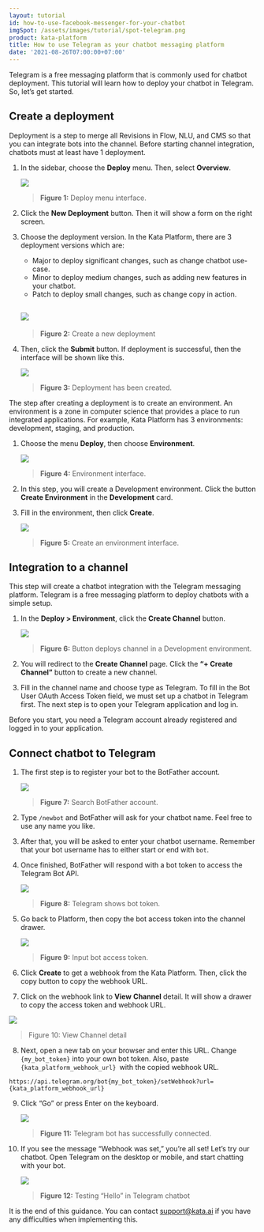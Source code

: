 ```yaml
---
layout: tutorial
id: how-to-use-facebook-messenger-for-your-chatbot
imgSpot: /assets/images/tutorial/spot-telegram.png
product: kata-platform
title: How to use Telegram as your chatbot messaging platform
date: '2021-08-26T07:00:00+07:00'
---
```


Telegram is a free messaging platform that is commonly used for chatbot deployment. This tutorial will learn how to deploy your chatbot in Telegram. So, let’s get started.

## Create a deployment

Deployment is a step to merge all Revisions in Flow, NLU, and CMS so that you can integrate bots into the channel. Before starting channel integration, chatbots must at least have 1 deployment.

1.  In the sidebar, choose the **Deploy** menu. Then, select **Overview**.

    ![](https://lh3.googleusercontent.com/X9ozLBwqlS0wd328Z8SaOVshbP5ChTdvFfxlvHDiz11Jfy8HQ5dblvX7-82XXX7tFGNoLf1cNuEQf4yzDXVXijCVRliSAtv5OfSplLK_qADAW4tjlpPIhUrDGzhpLNjq0fmEjpot)

    > **Figure 1:** Deploy menu interface.

2.  Click the **New Deployment** button. Then it will show a form on the right screen.
3.  Choose the deployment version. In the Kata Platform, there are 3 deployment versions which are:

    -   Major to deploy significant changes, such as change chatbot use-case.
    -   Minor to deploy medium changes, such as adding new features in your chatbot.
    -   Patch to deploy small changes, such as change copy in action.

    ## ![](https://lh6.googleusercontent.com/RqD2SzTdKBGSNMadqHufkUqiTsiw7XC-rUVcZtYc_nvy_mexuKa9R8L7lBkrUs-JkCUhXCZeqjHKyL47kfrJJrOu86YoCa8srTo0mNHVdu_d3uIONi7lEGtH43hJHy4hoohxtHG9)

    > **Figure 2:** Create a new deployment

4.  Then, click the **Submit** button. If deployment is successful, then the interface will be shown like this.

    ![](https://lh5.googleusercontent.com/2cDEriJ68_pc_A8t2o_D23uQxxog93MbCbnzln8rIvGr39-wLDEpr6xg2Sjsr0MDFnLbRe3kDFcA4u5Mgdo-NRuDBtssEDRAsrxuoxEWDCVj8x7QOqqywtck31gTyeMW8H5WNSKR)

    > **Figure 3:** Deployment has been created.

The step after creating a deployment is to create an environment. An environment is a zone in computer science that provides a place to run integrated applications. For example, Kata Platform has 3 environments: development, staging, and production.

1. Choose the menu **Deploy**, then choose **Environment**.

    ![](https://lh4.googleusercontent.com/jVbMvnS2xyjgpH9Apo5bLpPzBuauhQ2L5ApfbUuosdDc-ebK7hOA-yoX1ewo3daEfVC7oxhVe5laUBX9SA2uDhGbEQHaQ9Wo_2tFKJha_mkNth-fSAxnLjz3WTwuGNJwNoH7Dd_B)

    > **Figure 4:** Environment interface.

2. In this step, you will create a Development environment. Click the button **Create Environment** in the **Development** card.
3. Fill in the environment, then click **Create**.

    ![](https://lh3.googleusercontent.com/CWX4zolKmj8c7SEaIjK5xGxJCVjcCHs2I_G_kXZEq8NY_8WyyXIINijBC4RAr6mocFSltUTi-uOSy7pr6miBwCsRV44Nn4ze8ArPUawRIR4Qs_MfxaNA-_hvqk8SCeiZEcmDidTe)

    > **Figure 5:** Create an environment interface.

## Integration to a channel

This step will create a chatbot integration with the Telegram messaging platform. Telegram is a free messaging platform to deploy chatbots with a simple setup.

1. In the **Deploy > Environment**, click the **Create Channel** button.

    ![](https://lh4.googleusercontent.com/ezfc46LuzaXJnF9VKEhSKqY5zodilbzvy_2Q7rCFvRzPVIidshrDGEQKs8Rie-lBp0oIRtOtt-tzqDTu0Nrdjfipobp3yPYcRzSu1cSjM0MhQYm9YqrIQnKYc_K0Uu3XyqEGvJVv)

    > **Figure 6:** Button deploys channel in a Development environment.

2. You will redirect to the **Create Channel** page. Click the **“+ Create Channel”** button to create a new channel.
3. Fill in the channel name and choose type as Telegram. To fill in the Bot User OAuth Access Token field, we must set up a chatbot in Telegram first. The next step is to open your Telegram application and log in.

Before you start, you need a Telegram account already registered and logged in to your application.

## Connect chatbot to Telegram

1.  The first step is to register your bot to the BotFather account.

    ![](https://lh3.googleusercontent.com/YUTPEWYP7DZtrbYunLTLjgP4lHZQRoP2xmmWcKOOvG6IWOL1s_u3qIvG6QwNxTxbjY0MMReJXdfrEq3RQXQz7PtcSAvvfEvakVlosgSr1Y0hv6qV2Zookr_VX96eZAIclXpG_ZIE)

    > **Figure 7:** Search BotFather account.

2.  Type `/newbot` and BotFather will ask for your chatbot name. Feel free to use any name you like.
3.  After that, you will be asked to enter your chatbot username. Remember that your bot username has to either start or end with `bot`.
4.  Once finished, BotFather will respond with a bot token to access the Telegram Bot API.

    ![](https://lh4.googleusercontent.com/sbcbsZbqbZbyyuJ1euujSA_QinUVezu8xkxYtBMy5Wza9KiPSTqvNDejGwUWITCPrHNmq9D2q1MzfpVfbrKzRS76le6maTEVCwIKFBWB70hKRP_ULUvvLWWRQFs0aLJtZSX8S9aJ)

    > **Figure 8:** Telegram shows bot token.

5.  Go back to Platform, then copy the bot access token into the channel drawer.

    ![](https://lh5.googleusercontent.com/VtgDI37yuKNJk1jgvg3eLY7FLSX1yhteGWsk4IMEAXkTS_HqdpLrm1Xiwry_06BdA3OHXfQwxNNSuCRIK1FsDrmlN4wIsgslUUX7d4d8cJa-p0twL7-skg9pfQfK4P8U57Md_LyA)

    > **Figure 9:** Input bot access token.

6.  Click **Create** to get a webhook from the Kata Platform. Then, click the copy button to copy the webhook URL.
7.  Click on the webhook link to **View** **Channel** detail. It will show a drawer to copy the access token and webhook URL.

![](https://lh5.googleusercontent.com/7E3dcEqMdAztnC5yC1yn6Ale-asPsGBdafV_lYgPH3HtWLsNIrX1OLHEZ7MXSmQqfVJJF67-JZivfbsmBw_xYZfA7cpHpREzlFOmM_sjkqpquFFrUM5Esw-fhCC-wZZdzAvNHzB6)

> Figure 10: View Channel detail

8.  Next, open a new tab on your browser and enter this URL. Change `{my_bot_token}` into your own bot token. Also, paste `{kata_platform_webhook_url} `with the copied webhook URL.

```
https://api.telegram.org/bot{my_bot_token}/setWebhook?url={kata_platform_webhook_url}
```

9.  Click “Go” or press Enter on the keyboard.

    ![](https://lh5.googleusercontent.com/U2G3zkuhNSvRV6jRNHj9K37fH1R_5Tujv9uG3s0KWsCWqPOasDZvoGxinOnWqbOi0khiyxtNVL_ObfBQMWdlf15Bi0U7FQ67V3Tyavg_wQTfA-xQ4bzRxzjg04JJ8D7mwQ4-33cN)

    > **Figure 11:** Telegram bot has successfully connected.

10. If you see the message “Webhook was set,” you’re all set! Let’s try our chatbot. Open Telegram on the desktop or mobile, and start chatting with your bot.

    ![](https://lh3.googleusercontent.com/Byu9CQWZ8PEFCth-eH5bikeueYDvb0z8wSTvsL2SG1NMqEcN9VeO95UQdf1z-xZRPFmiLxQeCsy6d0YiigfJiNkpkMEdzgvOxeBAEizAwlq2OnXv0hbJK6Z_i2fpeduHdTtuw96g)

    > **Figure 12:** Testing “Hello” in Telegram chatbot

It is the end of this guidance. You can contact [support@kata.ai](mailto:support@kata.ai) if you have any difficulties when implementing this.
